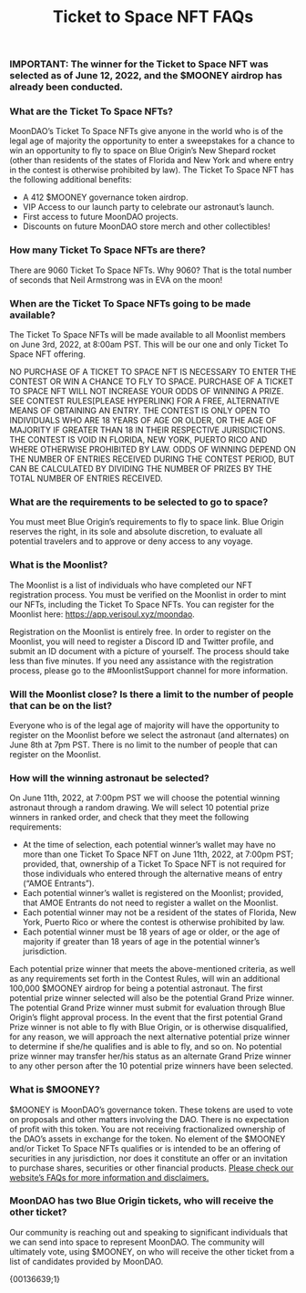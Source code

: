 ﻿---
id: ticket-to-space-NFT-FAQs
title: Ticket to Space NFT FAQs
description: FAQs regarding MoonDAO's Ticket to Space NFT
keywords: [NFT, Ticket-to-Space, MoonDAO, Space Travel]
sidebar_label: Ticket to Space NFT FAQs
sidebar_position: 1
slug: /nft-faqs
---

### **IMPORTANT: The winner for the Ticket to Space NFT was selected as of June 12, 2022, and the $MOONEY airdrop has already been conducted.**

### **What are the Ticket To Space NFTs?**

MoonDAO’s Ticket To Space NFTs give anyone in the world who is of the legal age of majority the opportunity to enter a sweepstakes for a chance to win an opportunity to fly to space on Blue Origin’s New Shepard rocket (other than residents of the states of Florida and New York and where entry in the contest is otherwise prohibited by law). The Ticket To Space NFT has the following additional benefits:

- A 412 $MOONEY governance token airdrop.
- VIP Access to our launch party to celebrate our astronaut’s launch.
- First access to future MoonDAO projects.
- Discounts on future MoonDAO store merch and other collectibles!

### **How many Ticket To Space NFTs are there?**

There are 9060 Ticket To Space NFTs. Why 9060? That is the total number of seconds that Neil Armstrong was in EVA on the moon!

### **When are the Ticket To Space NFTs going to be made available?**

The Ticket To Space NFTs will be made available to all Moonlist members on June 3rd, 2022, at 8:00am PST. This will be our one and only Ticket To Space NFT offering.

NO PURCHASE OF A TICKET TO SPACE NFT IS NECESSARY TO ENTER THE CONTEST OR WIN A CHANCE TO FLY TO SPACE. PURCHASE OF A TICKET TO SPACE NFT WILL NOT INCREASE YOUR ODDS OF WINNING A PRIZE. SEE CONTEST RULES[PLEASE HYPERLINK] FOR A FREE, ALTERNATIVE MEANS OF OBTAINING AN ENTRY. THE CONTEST IS ONLY OPEN TO INDIVIDUALS WHO ARE 18 YEARS OF AGE OR OLDER, OR THE AGE OF MAJORITY IF GREATER THAN 18 IN THEIR RESPECTIVE JURISDICTIONS. THE CONTEST IS VOID IN FLORIDA, NEW YORK, PUERTO RICO AND WHERE OTHERWISE PROHIBITED BY LAW. ODDS OF WINNING DEPEND ON THE NUMBER OF ENTRIES RECEIVED DURING THE CONTEST PERIOD, BUT CAN BE CALCULATED BY DIVIDING THE NUMBER OF PRIZES BY THE TOTAL NUMBER OF ENTRIES RECEIVED.

### **What are the requirements to be selected to go to space?**

You must meet Blue Origin’s requirements to fly to space link. Blue Origin reserves the right, in its sole and absolute discretion, to evaluate all potential travelers and to approve or deny access to any voyage.

### **What is the Moonlist?**

The Moonlist is a list of individuals who have completed our NFT registration process. You must be verified on the Moonlist in order to mint our NFTs, including the Ticket To Space NFTs. You can register for the Moonlist here: <https://app.verisoul.xyz/moondao>.

Registration on the Moonlist is entirely free. In order to register on the Moonlist, you will need to register a Discord ID and Twitter profile, and submit an ID document with a picture of yourself. The process should take less than five minutes. If you need any assistance with the registration process, please go to the #MoonlistSupport channel for more information.

### **Will the Moonlist close? Is there a limit to the number of people that can be on the list?**

Everyone who is of the legal age of majority will have the opportunity to register on the Moonlist before we select the astronaut (and alternates) on June 8th at 7pm PST. There is no limit to the number of people that can register on the Moonlist.

### **How will the winning astronaut be selected?**

On June 11th, 2022, at 7:00pm PST we will choose the potential winning astronaut through a random drawing. We will select 10 potential prize winners in ranked order, and check that they meet the following requirements:

- At the time of selection, each potential winner’s wallet may have no more than one Ticket To Space NFT on June 11th, 2022, at 7:00pm PST; provided, that, ownership of a Ticket To Space NFT is not required for those individuals who entered through the alternative means of entry (“AMOE Entrants”).
- Each potential winner’s wallet is registered on the Moonlist; provided, that AMOE Entrants do not need to register a wallet on the Moonlist.
- Each potential winner may not be a resident of the states of Florida, New York, Puerto Rico or where the contest is otherwise prohibited by law.
- Each potential winner must be 18 years of age or older, or the age of majority if greater than 18 years of age in the potential winner’s jurisdiction.

Each potential prize winner that meets the above-mentioned criteria, as well as any requirements set forth in the Contest Rules, will win an additional 100,000 $MOONEY airdrop for being a potential astronaut. The first potential prize winner selected will also be the potential Grand Prize winner. The potential Grand Prize winner must submit for evaluation through Blue Origin’s flight approval process. In the event that the first potential Grand Prize winner is not able to fly with Blue Origin, or is otherwise disqualified, for any reason, we will approach the next alternative potential prize winner to determine if she/he qualifies and is able to fly, and so on. No potential prize winner may transfer her/his status as an alternate Grand Prize winner to any other person after the 10 potential prize winners have been selected.

### **What is $MOONEY?**

$MOONEY is MoonDAO’s governance token. These tokens are used to vote on proposals and other matters involving the DAO. There is no expectation of profit with this token. You are not receiving fractionalized ownership of the DAO’s assets in exchange for the token. No element of the $MOONEY and/or Ticket To Space NFTs qualifies or is intended to be an offering of securities in any jurisdiction, nor does it constitute an offer or an invitation to purchase shares, securities or other financial products. [Please check our website’s FAQs for more information and disclaimers.](/faq)[ ](/faq)

### **MoonDAO has two Blue Origin tickets, who will receive the other ticket?**

Our community is reaching out and speaking to significant individuals that we can send into space to represent MoonDAO. The community will ultimately vote, using $MOONEY, on who will receive the other ticket from a list of candidates provided by MoonDAO.

{00136639;1}
